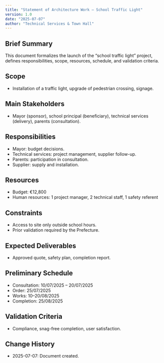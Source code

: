 ```yaml
---
title: "Statement of Architecture Work — School Traffic Light"
version: 1.0
date: "2025-07-07"
author: "Technical Services & Town Hall"
---
```


## Brief Summary

This document formalizes the launch of the “school traffic light” project, defines responsibilities, scope, resources, schedule, and validation criteria.

## Scope

- Installation of a traffic light, upgrade of pedestrian crossing, signage.

## Main Stakeholders

- Mayor (sponsor), school principal (beneficiary), technical services (delivery), parents (consultation).

## Responsibilities

- Mayor: budget decisions.
- Technical services: project management, supplier follow-up.
- Parents: participation in consultation.
- Supplier: supply and installation.

## Resources

- Budget: €12,800
- Human resources: 1 project manager, 2 technical staff, 1 safety referent

## Constraints

- Access to site only outside school hours.
- Prior validation required by the Prefecture.

## Expected Deliverables

- Approved quote, safety plan, completion report.

## Preliminary Schedule

- Consultation: 10/07/2025 – 20/07/2025
- Order: 25/07/2025
- Works: 10–20/08/2025
- Completion: 25/08/2025

## Validation Criteria

- Compliance, snag-free completion, user satisfaction.

## Change History

- 2025-07-07: Document created.

